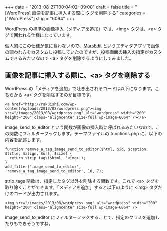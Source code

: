 +++
date = "2013-08-27T00:04:02+09:00"
draft = false
title = "[WordPress] 画像を記事に挿入する際に <a> タグを削除する"
categories = ["WordPress"]
slug = "6094"
+++

WordPress の標準の画像挿入（メディアを追加）では、&lt;img&gt; タグは、&lt;a&gt; タグで囲われる仕様になっています。

個人的にこの仕様が気に食わないので、<a href="https://itunes.apple.com/jp/app/marsedit-blog-editor-for-wordpress/id402376225?mt=12&uo=4&at=11l3RT" target="itunes_store">MarsEdit</a> というエディタアプリで画像の囲われ方をカスタムし投稿していたのですが、投稿画面の挿入の指定がカスタムできるみたいなので &lt;a&gt; タグを削除するようにしてみました。

<h2>画像を記事に挿入する際に、&lt;a&gt; タグを削除する</h2>

WordPress の「メディアを追加」で吐き出されるコードは以下になります。こちらから &lt;a&gt; タグを削除するのが目標です。

<pre><code>&lt;a href="http://rakuishi.com/wp-content/uploads/2013/08/wordpress.png"&gt;&lt;img src="/images/2013/08/wordpress.png" alt="wordpress" width="200" height="200" class="aligncenter size-full wp-image-6064" /&gt;&lt;/a&gt;</code></pre>

image_send_to_editor という関数が画像の挿入時に呼ばれるみたいなので、この関数にフィルターフックします。テーマファイルの functions.php に、以下の内容を記述します。

<pre><code>function remove_a_tag_image_send_to_editor($html, $id, $caption, $title, $align, $url, $size) {
  return strip_tags($html, '&lt;img&gt;');
}
add_filter('image_send_to_editor', 'remove_a_tag_image_send_to_editor', 10, 7);
</code></pre>

strip_tags 関数は、指定したタグ以外を削除する関数です。これで &lt;a&gt; タグを取り除くことができます。「メディアを追加」すると以下のように &lt;img&gt; タグだけのコードが出力されます。

<pre><code>&lt;img src="/images/2013/08/wordpress.png" alt="wordpress" width="200" height="200" class="aligncenter size-full wp-image-6064" /&gt;</code></pre>

image_send_to_editor にフィルターフックすることで、指定のクラスを追加したりもできそうですね。
